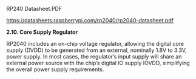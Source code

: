 RP240 Datasheet.PDF

https://datasheets.raspberrypi.com/rp2040/rp2040-datasheet.pdf

**2.10. Core Supply Regulator**

RP2040 includes an on-chip voltage regulator, allowing the digital core supply (DVDD) to be generated from an external,
nominally 1.8V to 3.3V, power supply. In most cases, the regulator’s input supply will share an external power source
with the chip’s digital IO supply IOVDD, simplifying the overall power supply requirements.
